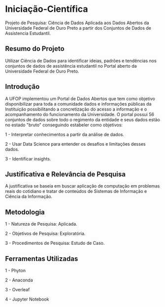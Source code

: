 # Iniciação-Científica
Projeto de Pesquisa: Ciência de Dados Aplicada aos Dados Abertos da Universidade Federal de Ouro Preto a partir dos Conjuntos de Dados de Assistencia Estudantil.

## Resumo do Projeto
Utilizar Ciência de Dados para identificar ideias, padrões e tendências nos conjuntos de dados de assistência estudantil no Portal aberto da Universidade Federal de Ouro Preto.

## Introdução
A UFOP implementou um Portal de Dados Abertos que tem como objetivo disponibilizar para toda a comunidade dados e informações públicas da Instituição possibilitando a concretização do acesso a informação e o acompanhamento do funcionamento da Universidade. O portal possui 56 conjuntos de dados sobre todo o regimento da entidade e seus dados estão no estado "bruto" conseguindo estabeler como objetivos:

1 - Interpretar conhecimentos a partir da análise de dados.

2 - Usar Data Science para entender os desafios e limitações desses dados.

3 - Identificar insights.

## Justificativa e Relevância de Pesquisa
A justificativa se baseia em buscar aplicação de computação em problemas reais do cotidiano e tratar de conteúdos de Sistemas de Informação e Ciência da Informação.

## Metodologia
1 - Natureza de Pesquisa: Aplicada.

2 - Objetivos de Pesquisa: Exploratória.

3 - Procedimentos de Pesquisa: Estudo de Caso.

## Ferramentas Utilizadas
1 - Phyton

2 -  Anaconda

3 - Overleaf

4 - Jupyter Notebook
